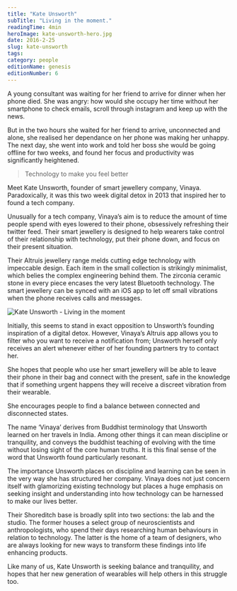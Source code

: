 ```yaml
---
title: "Kate Unsworth"
subTitle: "Living in the moment."
readingTime: 4min
heroImage: kate-unsworth-hero.jpg
date: 2016-2-25
slug: kate-unsworth
tags: 
category: people
editionName: genesis
editionNumber: 6
---
```


A young consultant was waiting for her friend to arrive for dinner when her phone died. She was angry: how would she occupy her time without her smartphone to check emails, scroll through instagram and keep up with the news.

But in the two hours she waited for her friend to arrive, unconnected and alone, she realised her dependance on her phone was making her unhappy. The next day, she went into work and told her boss she would be going offline for two weeks, and found her focus and productivity was significantly heightened.

>Technology to make you feel better

Meet Kate Unsworth, founder of smart jewellery company, Vinaya. Paradoxically, it was this two week digital detox in 2013 that inspired her to found a tech company. 

Unusually for a tech company, Vinaya’s aim is to reduce the amount of time people spend with eyes lowered to their phone, obsessively refreshing their twitter feed. Their smart jewellery is designed to help wearers take control of their relationship with technology, put their phone down, and focus on their present situation.

Their Altruis jewellery range melds cutting edge technology with impeccable design. Each item in the small collection is strikingly minimalist, which belies the complex engineering behind them. The zirconia ceramic stone in every piece encases the very latest Bluetooth technology. The smart jewellery can be synced with an iOS app to let off small vibrations when the phone receives calls and messages. 

![Kate Unsworth - Living in the moment](a.jpg)

Initially, this seems to stand in exact opposition to Unsworth’s founding inspiration of a digital detox. However, Vinaya’s Altruis app allows you to filter who you want to receive a notification from; Unsworth herself only receives an alert whenever either of her founding partners try to contact her.

She hopes that people who use her smart jewellery will be able to leave their phone in their bag and connect with the present, safe in the knowledge that if something urgent happens they will receive a discreet vibration from their wearable.

She encourages people to find a balance between connected and disconnected states. 

The name ‘Vinaya’ derives from Buddhist terminology that Unsworth learned on her travels in India. Among other things it can mean discipline or tranquility, and conveys the buddhist teaching of evolving with the time without losing sight of the core human truths. It is this final sense of the word that Unsworth found particularly resonant.

The importance Unsworth places on discipline and learning can be seen in the very way she has structured her company. Vinaya does not just concern itself with glamorizing existing technology but places a huge emphasis on seeking insight and understanding into how technology can be harnessed to make our lives better.

Their Shoreditch base is broadly split into two sections: the lab and the studio. The former houses a select group of neuroscientists and anthropologists, who spend their days researching human behaviours in relation to technology. The latter is the home of a team of designers, who are always looking for new ways to transform these findings into life enhancing products. 

Like many of us, Kate Unsworth is seeking balance and tranquility, and hopes that her new generation of wearables will help others in this struggle too.
